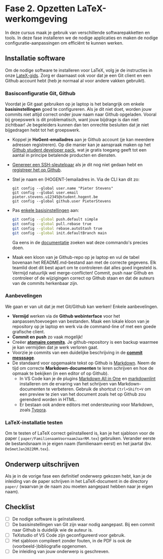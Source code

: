 # Fase 2. Opzetten LaTeX-werkomgeving

In deze cursus maak je gebruik van verschillende softwarepakketten en tools. In deze fase installeren we de nodige applicaties en maken de nodige configuratie-aanpassingen om efficiënt te kunnen werken.

## Installatie software

Om de nodige software te installeren voor LaTeX, volg je de instructies in onze [LateX-gids](https://hogenttin.github.io/latex-hogent-gids/). Zorg er daarnaast ook voor dat je een Git client en een Github account hebt (heb je normaal al voor andere vakken gebruikt).

### Basisconfiguratie Git, Github

Voordat je Git gaat gebruiken op je laptop is het belangrijk om enkele **basisinstellingen** goed te configureren. Als je dit niet doet, worden jouw commits niet altijd correct onder jouw naam naar Github opgeladen. Vooral bij groepswerk is dit problematisch, want jouw bijdrage is dan niet zichtbaar! Je begeleiders kunnen dan ten onrechte besluiten dat je niet bijgedragen hebt tot het groepswerk.

- Koppel je **HoGent-emailadres** aan je Github account (je kan meerdere adressen registreren). Op die manier kan je aanspraak maken op het [Github student developer pack](https://education.github.com/pack), wat je gratis toegang geeft tot een aantal in principe betalende producten en diensten.
- [Genereer een SSH-sleutelpaar](https://docs.github.com/en/authentication/connecting-to-github-with-ssh/generating-a-new-ssh-key-and-adding-it-to-the-ssh-agent) als je dit nog niet gedaan hebt en [registreer het op Github](https://docs.github.com/en/authentication/connecting-to-github-with-ssh/adding-a-new-ssh-key-to-your-github-account).
- Stel je naam en (HOGENT-)emailadres in. Via de CLI kan dit zo:

    ```console
    git config --global user.name "Pieter Stevens"
    git config --global user.email pieter.stevens.u12345@student.hogent.be
    git config --global github.user PieterStevens
    ```

- Pas [enkele basisinstellingen](https://git-scm.com/book/nl/v2/Git-aanpassen-Git-configuratie) aan:

    ```bash
    git config --global push.default simple
    git config --global pull.rebase true
    git config --global rebase.autoStash true
    git config --global init.defaultBranch main
    ```

    Ga eens in de [documentatie](https://git-scm.com/book/nl/v2/Git-aanpassen-Git-configuratie) zoeken wat deze commando's precies doen.

- Maak een kloon van je Github-repo op je laptop en vul de tabel bovenaan het README.md-bestand aan met de correcte gegevens. Elk teamlid doet dit best apart om te controleren dat alles goed ingesteld is. Vermijd natuurlijk wel merge-conflicten! Commit, push naar Github en controleer of de wijzigingen correct op Github staan en dat de auteurs van de commits herkenbaar zijn.

### Aanbevelingen

We gaan er van uit dat je met Git/Github kan werken! Enkele aanbevelingen.

- **Vermijd** werken via de **Github webinterface** voor het aanpassen/toevoegen van bestanden. Maak een lokale kloon van je repository op je laptop en werk via de command-line of met een goede grafische client.
- **Commit en push** zo vaak mogelijk!
- Creëer [**atomaire commits**](https://dev.to/cbillowes/why-i-create-atomic-commits-in-git-kfi). Je github-repository is een backup waarmee je kan vermijden dat je werk verloren gaat.
- Voorzie je commits van een duidelijke beschrijving in de [**commit messsage**](https://cbea.ms/git-commit/).
- De standaard voor opgemaakte tekst op Github is [Markdown](https://docs.github.com/en/get-started/writing-on-github/getting-started-with-writing-and-formatting-on-github/basic-writing-and-formatting-syntax). Neem de tijd om correcte **Markdown-documenten** te leren schrijven en hoe de opmaak te bekijken (in een editor of op Github).
    - In VS Code kan je de plugins [Markdown All in One](https://marketplace.visualstudio.com/items?itemName=yzhang.markdown-all-in-one) en [markdownlint](https://marketplace.visualstudio.com/items?itemName=DavidAnson.vscode-markdownlint) installeren om de ervaring van het schrijven van Markdown-documenten te verbeteren. Gebruik de shortcut `Ctrl+Shift+V` om een preview te zien van het document zoals het op Github zou gerenderd worden in HTML.
    - Er bestaan ook andere editors met ondersteuning voor Markdown, zoals [Typora](https://typora.io).

### LaTeX-installatie testen

Om te testen of LaTeX correct geïnstalleerd is, kan je het sjabloon voor de paper ( `paper/FamilienaamVoornaamJaarRM.tex`) gebruiken. Verander eerste de bestandsnaam in je eigen naam (familienaam eerst) en het jaartal (bv. `DeSmetJan2022RM.tex`).

## Onderwerp uitschrijven

Als je in de vorige fase een definitief onderwerp gekozen hebt, kan je de inleiding van de paper schrijven in het LaTeX-document in de directory `paper/` (waarvan je de naam zou moeten aangepast hebben naar je eigen naam).

## Checklist

- [ ] De nodige software is geïnstalleerd.
- [ ] De basisinstellingen van Git zijn waar nodig aangepast. Bij een commit naar Github is duidelijk wie de auteur is.
- [ ] TeXstudio of VS Code zijn geconfigureerd voor gebruik.
- [ ] Het sjabloon compileert zonder fouten, in de PDF is ook de (voorbeeld-)bibliografie opgenomen.
- [ ] De inleiding van jouw onderwerp is geschreven.
